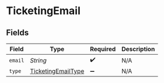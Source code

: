 # TicketingEmail


## Fields

| Field                                                           | Type                                                            | Required                                                        | Description                                                     |
| --------------------------------------------------------------- | --------------------------------------------------------------- | --------------------------------------------------------------- | --------------------------------------------------------------- |
| `email`                                                         | *String*                                                        | :heavy_check_mark:                                              | N/A                                                             |
| `type`                                                          | [TicketingEmailType](../../models/shared/TicketingEmailType.md) | :heavy_minus_sign:                                              | N/A                                                             |